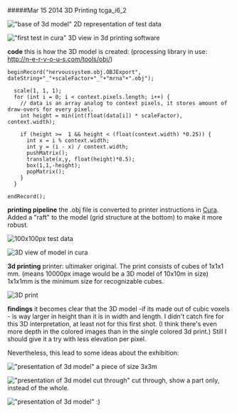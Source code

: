 #####Mar 15 2014 3D Printing tcga_i6_2

!["base of 3d model"](../project_images/baseof3dmodel.png "base of 3d model")
2D representation of test data

!["first test in cura"](../project_images/cura0.png "first test in cura")
3D view in 3d printing software

**code** 
this is how the 3D model is created:
(processing library in use: http://n-e-r-v-o-u-s.com/tools/obj/)


```
beginRecord("nervoussystem.obj.OBJExport", dateString+"_"+scaleFactor+"_"+"mrna"+".obj"); 
    
  scale(1, 1, 1);
  for (int i = 0; i < context.pixels.length; i++) {
    // data is an array analog to context pixels, it stores amount of draw-overs for every pixel.
    int height = min(int(float(data[i]) * scaleFactor), context.width);
    
    if (height >=  1 && height < (float(context.width) *0.25)) {
      int x = i % context.width;
      int y = (i - x) / context.width;
      pushMatrix();
      translate(x,y, float(height)*0.5);
      box(1,1,-height);
      popMatrix();
    }
  } 
  
endRecord(); 
```

**printing pipeline** the .obj file is converted to printer instructions in [Cura](https://www.ultimaker.com/pages/our-software "cura"). Added a  "raft" to the model (grid structure at the bottom) to make it more robust.

![100x100px test data](../project_images/printing1.png "100x100px test data")

![3D view of model in cura](../project_images/cura1.png "3D view of model in cura")

**3d printing** printer: ultimaker original.  The print consists of cubes of 1x1x1 mm. (means 10000px image would be a 3D model of  10x10m in size) 1x1x1mm is the minimum size for recognizable cubes.

![3D print](../project_images/3dprint.jpg "3D print")

**findings** it becomes clear that the 3D model -if its made out of cubic voxels - is way larger in height than it is in width and length. I didn't catch fire for this 3D interpretation, at least not for this first shot. (I think there's even more depth in the colored images than in the single colored 3d print.) Still I should give it a try with less elevation per pixel.

Nevertheless, this lead to some ideas about the exhibition:

!["presentation of 3d model" ](../project_images/sketch0_3D.png "presentation of 3d model")
a piece of size 3x3m

!["presentation of 3d model cut through" ](../project_images/sketch2_3D.png "presentation of 3d model")
cut through, show a part only, instead of the whole.

!["presentation of 3d model"](../project_images/sketch4_3D.png "presentation of 3d model")
:)


